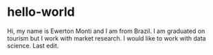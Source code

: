 # hello-world

Hi, my name is Ewerton Monti and I am from Brazil. I am graduated on tourism but I work with market research. I would like to work with data science. Last edit.

